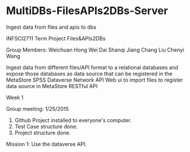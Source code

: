 # MultiDBs-FilesAPIs2DBs-Server
Ingest data from files and apis to dbs

INFSCI2711 Term Project
Files&APIs2DBs

Group Members:
Weichuan Hong
Wei Dai
Shanqi Jiang
Chang Liu
Chenyi Wang

Ingest data from different files/API format to a relational databases and expose those databases as data source that can be registered in the MetaStore
SPSS
Dataverse Network API
Web ui 
to import files
to register data source in MetaStore
RESTful API

Week 1

Group meeting:
1/25/2015
1. Github Project installed to everyone's computer.
2. Test Case structure done.
3. Project structure done.

Mission 1:
Use the dataverse API.
